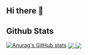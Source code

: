 ## Hi there 👋


## Github Stats
[![Anurag's GitHub stats](https://github-readme-stats.vercel.app/api?username=ASPILGI)](https://github.com/anuraghazra/github-readme-stats)
<a href="https://github.com/anuraghazra/github-readme-stats">
  <img align="center" src="https://github-readme-stats.vercel.app/api/pin/?username=ASPILGI&repo=github-readme-stats" />
</a>
<a href="https://github.com/anuraghazra/convoychat">
  <img align="center" src="https://github-readme-stats.vercel.app/api/pin/?username=ASPILGI&repo=convoychat" />
</a>
